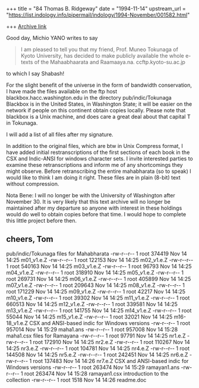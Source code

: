 +++
title = "84 Thomas B. Ridgeway"
date = "1994-11-14"
upstream_url = "https://list.indology.info/pipermail/indology/1994-November/001582.html"

+++
[Archive link](https://list.indology.info/pipermail/indology/1994-November/001582.html)

Good day,
Michio YANO writes to say
> I am pleased to tell you that my friend, Prof. Muneo Tokunaga
> of Kyoto University, has decided to make publicly available 
> the whole e-texts of the Mahaabhaarata and Raamaaya.na.
>       ccftp.kyoto-su.ac.jp

  to which I say Shabash!

For the slight benefit of the universe in the form of bandwidth 
conservation, I have made the files available on the ftp host 
    blackbox.hacc.washington.edu in the directory
    pub/indic/Tokunaga
Blackbox is in the United States, in Washington State; it will be easier
on the network if people on this continent obtain copies locally.  Please
note that blackbox is a Unix machine, and does care a great deal
about that capital T in Tokunaga.

I will add a list of all files after my signature.

In addition to the original files, which are btw in Unix Compress format,
I have added initial restranscriptions of the first sections of each
book in the CSX and Indic-ANSI for windows character sets.  I invite
interested parties to examine these retranscriptions and inform me of
any shortcomings they might observe.  Before retranscribing the
entire mahabharata (so to speak) I would like to think I am doing it
right.  These files are in plain (8-bit) text without compression.


Nota Bene: I will no longer be with the University of Washington after 
November 30.  It is very likely that this text archive will no longer be 
maintained after my departure so anyone with interest in these holdings
would do well to obtain copies before that time.  I would hope to complete
this little project before then.

cheers,
Tom
-- 
pub/indic/Tokunaga
files for Mahabharata
-rw-r--r--  1 root      374419 Nov 14 14:25 m01_v1.e.Z
-rw-r--r--  1 root      122153 Nov 14 14:25 m02_v1.e.Z
-rw-r--r--  1 root      540163 Nov 14 14:25 m03_v1.e.Z
-rw-r--r--  1 root       96793 Nov 14 14:25 m04_v1.e.Z
-rw-r--r--  1 root      318910 Nov 14 14:25 m05_v1.e.Z
-rw-r--r--  1 root      269731 Nov 14 14:25 m06_v1.e.Z
-rw-r--r--  1 root      405899 Nov 14 14:25 m07_v1.e.Z
-rw-r--r--  1 root      209643 Nov 14 14:25 m08_v1.e.Z
-rw-r--r--  1 root      171229 Nov 14 14:25 m09_v1.e.Z
-rw-r--r--  1 root       42217 Nov 14 14:25 m10_v1.e.Z
-rw-r--r--  1 root       39302 Nov 14 14:25 m11_v1.e.Z
-rw-r--r--  1 root      660513 Nov 14 14:25 m12_v1.e.Z
-rw-r--r--  1 root      339581 Nov 14 14:25 m13_v1.e.Z
-rw-r--r--  1 root      141755 Nov 14 14:25 m14_v1.e.Z
-rw-r--r--  1 root       55044 Nov 14 14:25 m15_v1.e.Z
-rw-r--r--  1 root       32021 Nov 14 14:25 m16-18_v1.e.Z
CSX and ANSI-based indic for Windows versions
-rw-r--r--  1 root      957014 Nov 14 15:29 maha1.ans
-rw-r--r--  1 root      957008 Nov 14 15:28 maha1.csx
files for Ramayana
-rw-r--r--  1 root       97791 Nov 14 14:25 nr1.e.Z
-rw-r--r--  1 root      172910 Nov 14 14:25 nr2.e.Z
-rw-r--r--  1 root      110267 Nov 14 14:25 nr3.e.Z
-rw-r--r--  1 root      104781 Nov 14 14:25 nr4.e.Z
-rw-r--r--  1 root      144508 Nov 14 14:25 nr5.e.Z
-rw-r--r--  1 root      242451 Nov 14 14:25 nr6.e.Z
-rw-r--r--  1 root      137483 Nov 14 14:26 nr7.e.Z
CSX and ANSI-based indic for Windows versions
-rw-r--r--  1 root      263474 Nov 14 15:29 ramayan1.ans
-rw-r--r--  1 root      263474 Nov 14 15:28 ramayan1.csx
introduction to the collection
-rw-r--r--  1 root        1518 Nov 14 14:26 readme.doc





